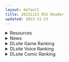 ```yaml
---
layout: default
title: 20231123 RSS Reader
updated: 2023-11-23
---
```


<details class='content-parent'>
<summary>
Resources
</summary>
<details class='content-child'>
<summary>
<span class='rss-title'> [RJ01117223][BUBISHI]QOS♠Wife3~黒に染まる人妻~(答辩警告) </span> <a class='rss-link' href='https://gmgard.com/gm124190' target='_blank'>&nbsp;</a>
<div class='rss-published'> 🕛 20231122 16:22:25</div>
</summary>
<img src="https://static.gmgard.us/Images/upload/1004222340016210.jpg" /><br /><p>q2之后制作组耗时半年+吊足了所有期待的玩家的胃口后端上来的答辩，质量及其堪忧，50+售价流程仅仅30分钟还没有回廊看cg，剧情没有过渡，尼换成霸道总裁一样的，亏了q2做的还算不错，既然我都自购了就一定要让你们也狠狠品尝一下我的愤怒！！！！！（预览懒得p了找了几个官方图，附上自购证明）</p>
</details>
<details class='content-child'>
<summary>
<span class='rss-title'> [黑猫汉化][200221][ZION]聖光天使ノエル 悪魔の刻印と無限淫獄 AI汉化(圣光天使诺艾尔 恶魔的印记与无尽淫狱) [2.4G] </span> <a class='rss-link' href='https://gmgard.com/gm124189' target='_blank'>&nbsp;</a>
<div class='rss-published'> 🕛 20231122 14:56:56</div>
</summary>
<img src="https://static.gmgard.us/Images/upload/9009222239127439.jpg" /><br /><p>大名鼎鼎的ZION社的美少女恶堕系列
现在已经由月下黑猫完成了AI汉化，UI部分汉化，手搓全CG存档
老样子你觉得恶心垃圾自己找生肉：https://www.dlsite.com/index.html
我知道比不过精翻不用给我说了</p>
</details>
<details class='content-child'>
<summary>
<span class='rss-title'> [dadada12386汉化/MotherEmperor汉化][人生横滑り。 (荒岸来歩)] メイドのおしごと。(女仆的工作。) 1-5话合集 </span> <a class='rss-link' href='https://gmgard.com/gm124187' target='_blank'>&nbsp;</a>
<div class='rss-published'> 🕛 20231122 14:29:41</div>
</summary>
<img src="https://static.gmgard.us/Images/upload/1844222228592804.jpg" /><br /><p>荒岸来歩老师少有的剧情相对严肃写实的纯爱漫画《女仆的工作。》系列终于在前几个月迎来了最终话，今天将这个系列整理下搬上来</p>
</details>
<details class='content-child'>
<summary>
<span class='rss-title'> 春丽与包的对决 1-5页更新 </span> <a class='rss-link' href='https://gmgard.com/gm124183' target='_blank'>&nbsp;</a>
<div class='rss-published'> 🕛 20231122 12:07:11</div>
</summary>
<img src="https://static.gmgard.us/Images/upload/16490220927107911.jpg" /><br /><p>这是1到5页的更新。这样的更新频率其实挺好的吧，但每天还是搞到很晚，我已经把所有细节都去掉了，就为了快速更新，已经压缩到只要知道是谁我就不会继续细化下去的妥协程度了。哎，总感觉观看量上不去啊。总而言之慢慢来吧。急于求成的话就所有的事情都前功尽弃了啊。如果您喜欢，可以点赞收藏，或者去fanbox支持我，留言评论，乱七八糟的，什么都行啦。</p>
</details>
<details class='content-child'>
<summary>
<span class='rss-title'> [无修正][未知字幕组][milky] Mi・da・ra 1-3 </span> <a class='rss-link' href='https://gmgard.com/gm124186' target='_blank'>&nbsp;</a>
<div class='rss-published'> 🕛 20231122 12:05:07</div>
</summary>
<img src="https://iili.io/JofYds1.gif" /><br /><p>5年前父母再婚 男主得到了一个妹妹 5年之间 男主对妹妹的感情逐渐变化 而现在再婚父母感情危机 兄妹的感情越来越发浓烈 &nbsp;</p>
</details>
<details class='content-child'>
<summary>
<span class='rss-title'> 花园魔三国2已上线。喜欢的话求支持。还有众筹特制抱枕 </span> <a class='rss-link' href='https://gmgard.com/gm124184' target='_blank'>&nbsp;</a>
<div class='rss-published'> 🕛 20231122 12:02:35</div>
</summary>
<img src="https://static.gmgard.us/Images/upload/11258221306160894.jpg" /><br /><p>花园魔三国续作 花园魔三国曹魏篇 已经在steam发售啦！

本作舞台将会发生在曹魏的大陆，数十个全新的人物将会登场，因此即使是没玩过前作的玩家也不会有困扰~ 而且后期可以驾驭飞龙自由飞行在大陆上! 本作除了主线剧情外~支线可以达成和女主角的恋爱结局哦~</p>
</details>

</details>
<details class='content-parent'>
<summary>
News
</summary>
<details class='content-child'>
<summary>
<span class='rss-title'> EROLABS成人手遊《星隕計畫Ark Re:Code》試玩，用體液強化少女拯救世界 </span> <a class='rss-link' href='https://www.4gamers.com.tw/news/detail/61083/erolabs-r18-mobile-game-ark-recode-review' target='_blank'>&nbsp;</a>
<div class='rss-published'> 🕛 20231122 17:44:50</div>
</summary>
<img src="https://img.4gamers.com.tw/news-image/1b17ee18-aeff-476a-9b5c-0e86f34ed61d.jpg"/>
啪啪順手救世界。
</details>
<details class='content-child'>
<summary>
<span class='rss-title'> Whirlpool 最新作《はじめるセカイの理想論》公開OP影片 </span> <a class='rss-link' href='https://home.gamer.com.tw/creationDetail.php?sn=5833854' target='_blank'>&nbsp;</a>
<div class='rss-published'> 🕛 20231122 15:32:17</div>
</summary>
<div align="center"><img border="0" class="gallery-image" src="https://i.imgur.com/u611Fjl.jpg" width="650" /></div><div><br /></div><div>曾製作<b>《</b><b>アンレス・テルミナリア</b><b>》</b>、<b>《</b><b>Pieces ～渡り鳥のソムニウム～</b><b>》</b>等作品的遊戲公司 Whirlpool ，於今日(11/22)公開最新作<b>《はじめるセカイの理想論》</b>的OP影片，預定2024年2月22日發售。</div><div><br /></div><div><div class="videoWrapper"><div class="videoWrapper video-youtube"></div></div></div><div><br /></div><div align="center"><b>【</b><b><font size="4">故事劇情</font></b><b>】</b></div><div align="center"><div><div>這裡並不是你原本所在之處，而是別的某個『地方』。</div><div><br /></div><div>少年主人公小野宮シン，回應了掌管這個世界的神明的召喚，</div><div>成為『轉生者』之一。</div><div><br /></div><div>「希望你能正確引導這個世界。」</div><div><br /></div><div>神明將這個扭曲世界的未來託付給他。</div><div>他的身邊也都是來自不同世界、應召喚而來的同伴。</div><div>儘管他們不斷與被稱為『世界之敵』的黑影怪物戰鬥，</div><div>但也享有片刻寧靜且歡鬧的『日常』。</div><div><br /></div><div>少年的內心懷有創傷。</div><div>過去他生活的世界裡充滿著謊言，而他亦被謊言所殺。</div><div><br /></div><div>在轉生到這個世界時，他向神明許願，獲得能力『Doubt』。</div><div>這是能看穿他人謊言的力量，以保護自己不再受到謊言傷害。</div><div><br /></div><div>然而，這種能力同時也能看穿同伴的內心。</div><div>隱瞞的事實、不願直視的真相。</div><div>雖然有些笨拙，但他藉由接觸這些少女們的傷痛，與他們的關係逐漸拉近。</div><div><br /></div><div>每天倒數世界終結的≪末日指數≫。</div><div><br /></div><div>應召喚而來的少年和少女們，失去自己的處身之地，</div><div>「要是當時是這樣就好了」他們將這個理想隱藏心中，</div><div>而他們的想法將改變世界的樣貌。</div><div><br /></div><div>在末日的盡頭，</div><div>朝向某人提出的理想世界前進。</div><div><br /></div></div><div><img border="0" class="gallery-image" src="https://i.imgur.com/lmyUkY3.png" width="305" /> <img border="0" class="gallery-image" src="https://i.imgur.com/hh9EAec.png" width="305" /></div><div><img border="0" class="gallery-image" src="https://i.imgur.com/GRc3Ktt.png" width="305" /> <img border="0" class="gallery-image" src="https://i.imgur.com/zofq0RD.png" width="305" /></div><div><img border="0" class="gallery-image" src="https://i.imgur.com/UjvQE1k.png" width="305" /> <img border="0" class="gallery-image" src="https://i.imgur.com/D7BP0mq.png" width="305" /></div><div><img border="0" class="gallery-image" src="https://i.imgur.com/oEz1MQa.png" width="305" /> <img border="0" class="gallery-image" src="https://i.imgur.com/xuJn4Kq.png" width="305" /></div><div><img border="0" class="gallery-image" src="https://i.imgur.com/4M8o6Ry.png" width="305" /> <img border="0" class="gallery-image" src="https://i.imgur.com/4woI5mX.png" width="305" /></div><div><img border="0" class="gallery-image" src="https://i.imgur.com/0DwuJyS.png" width="305" /> <img border="0" class="gallery-image" src="https://i.imgur.com/f1BMf9a.png" width="305" /></div><div><img border="0" class="gallery-image" src="https://i.imgur.com/oQJ3Tg2.png" width="305" /> <img border="0" class="gallery-image" src="https://i.imgur.com/IFDfaqT.png" width="305" /></div><div><br /></div></div><div><br /></div><div><font size="4"><b>CAST</b></font></div><div><div>ヘルミリア＝ヴァン＝ノクスローゼ　CV：月野きいろ</div><div>最上 ヒナギク　CV：明羽杏子</div><div>綾月 ハルカ　CV：蒼乃むすび</div><div>ティア＝フォーレンタイト　CV：秋野花</div><div>ノゾミ先生　CV：白月かなめ</div><div>ヨル　CV：夏和小</div></div><div>神ちゃん　CV：くすはらゆい</div><div><br /></div><div><div><b><font size="4">STAFF</font></b></div><div>劇本：近江谷宥</div><div>原畫：水鏡まみず</div><div>發售日：2024年2月22日</div><div>官網：<a href="https://ref.gamer.com.tw/redir.php?url=https%3A%2F%2Fwhirlpool.co.jp%2Fhajiron%2F" target="_blank">https://whirlpool.co.jp/hajiron/</a></div></div><div><br /></div>
</details>
<details class='content-child'>
<summary>
<span class='rss-title'> ensembleSWEET 最新作《僕の好きな人の好きな人は、女装した僕でした》公開PV影片 </span> <a class='rss-link' href='https://home.gamer.com.tw/creationDetail.php?sn=5833841' target='_blank'>&nbsp;</a>
<div class='rss-published'> 🕛 20231122 15:18:51</div>
</summary>
<div align="center"><img border="0" class="gallery-image" src="https://i.imgur.com/FYOBbcg.jpg" width="550" /></div><div><br /></div><div>曾製作<b>《</b><b>乙女とふれあう、ひとつ屋根の下</b><b>》</b>、<b>《</b><b>乙女騎士♥いますぐ私を抱きしめて</b><b>》</b>等作品的遊戲公司 ensembleSWEET ，於今日(11/22)公開最新作<b>《僕の好きな人の好きな人は、女装した僕でした》</b>的PV影片，預定2023年12月22日發售。</div><div><br /></div><div><div class="videoWrapper"><div class="videoWrapper video-youtube"></div></div></div><div><br /></div><div><br /></div><div align="center"><b><font size="4">【</font></b><b><font size="4">故事劇情</font></b><b><font size="4">】</font></b></div><div align="center"><div>主人公 蛍乃春樹 由於父母工作的關係，一家人到海外生活。</div><div>姊姊 蛍乃千鶴 把她製作的衣服給適合穿女裝的弟弟，並拍照發到社群網站上，卻意外地爆紅。</div><div>以此為契機，千鶴成為世界知名的時尚設計師，春樹也為了貼補家用，成為她的專屬模特兒。</div><div>然而，不太適應海外生活的千鶴最終決定帶著弟弟回到日本。</div><div><br /></div><div>回到日本兩周後的某一天，一位外表看似千金小姐的女性來到了他們家。</div><div><br /></div><div>「難道說你是......」</div><div>「蛍......！你是蛍吧？是我，你不認識我了嗎......！？」</div><div><br /></div><div>當她搖動著肩膀詢問的時候，春樹腦海中閃過了童年的回憶。</div><div>那是一張無論過了多少年都不會褪色、能瞬間回想起來的臉。</div><div>那位一直俘虜著他內心的女孩的臉。</div><div><br /></div><div>他最愛的女孩的臉――</div><div><br /></div><div>然而春樹也突然想起了另一件事......</div><div>沒錯，當時他曾經被姐姐當成玩偶，被迫穿上女裝。</div><div>為了詳細解釋狀況，春樹邀請她到自己的房間，沒想到她在房間裡找到了春樹男性外表的照片。</div><div><br /></div><div>「這是怎麼回事！？這個男生是誰！」</div><div><br /></div><div>春樹以為自己穿女裝被發現了，</div><div>「難道是你喜歡的男生嗎！？」</div><div>「因為喜歡這張照片上的男生......所以無法和我交往嗎？」</div><div>「我絕對不會輸給這樣的男生！我要和蛍結婚！」</div><div>結果她誤會更深了。</div><div><br /></div><div>我與她與女裝的我。</div><div>在這樣如此複雜的三角關係中，主人公的戀情能開花結果嗎？</div></div><div><br /></div><div align="center"><img border="0" class="gallery-image" src="https://cdn.discordapp.com/attachments/907656383284006936/1176902955534930071/PV_0-26_screenshot.png" width="305" /> <img border="0" class="gallery-image" src="https://cdn.discordapp.com/attachments/907656383284006936/1176902963999035453/PV_0-28_screenshot.png" width="305" /></div><div align="center"><img border="0" class="gallery-image" src="https://cdn.discordapp.com/attachments/907656383284006936/1176902963235667998/PV_0-29_screenshot.png" width="305" /> <img border="0" class="gallery-image" src="https://cdn.discordapp.com/attachments/907656383284006936/1176902961780228187/PV_0-31_screenshot.png" width="305" /></div><div align="center"><img border="0" class="gallery-image" src="https://cdn.discordapp.com/attachments/907656383284006936/1176902961042051102/PV_0-33_screenshot.png" width="305" /> <img border="0" class="gallery-image" src="https://cdn.discordapp.com/attachments/907656383284006936/1176902960240935002/PV_0-35_screenshot.png" width="305" /></div><div align="center"><img border="0" class="gallery-image" src="https://cdn.discordapp.com/attachments/907656383284006936/1176902959511109702/PV_0-37_screenshot.png" width="305" /> <img border="0" class="gallery-image" src="https://cdn.discordapp.com/attachments/907656383284006936/1176902957883740252/PV_0-38_screenshot.png" width="305" /></div><div align="center"><img border="0" class="gallery-image" src="https://cdn.discordapp.com/attachments/907656383284006936/1176902957149732864/PV_0-47_screenshot.png" width="305" /> <img border="0" class="gallery-image" src="https://cdn.discordapp.com/attachments/907656383284006936/1176902956260524072/PV_0-49_screenshot.png" width="305" /></div><div align="center"><img border="0" class="gallery-image" src="https://cdn.discordapp.com/attachments/907656383284006936/1176902970005278720/PV_0-52_screenshot.png" width="305" /> <img border="0" class="gallery-image" src="https://cdn.discordapp.com/attachments/907656383284006936/1176902975571116123/PV_0-54_screenshot.png" width="305" /></div><div align="center"><img border="0" class="gallery-image" src="https://cdn.discordapp.com/attachments/907656383284006936/1176902974673539193/PV_0-57_screenshot.png" width="305" /> <img border="0" class="gallery-image" src="https://cdn.discordapp.com/attachments/907656383284006936/1176902973943717988/PV_0-57_screenshot_1.png" width="305" /></div><div align="center"><img border="0" class="gallery-image" src="https://cdn.discordapp.com/attachments/907656383284006936/1176902973276831814/PV_0-58_screenshot.png" width="305" /> <img border="0" class="gallery-image" src="https://cdn.discordapp.com/attachments/907656383284006936/1176902972060487771/PV_1-1_screenshot.png" width="305" /></div><div align="center"><img border="0" class="gallery-image" src="https://cdn.discordapp.com/attachments/907656383284006936/1176902971380998274/PV_1-12_screenshot.png" width="305" /> <img border="0" class="gallery-image" src="https://cdn.discordapp.com/attachments/907656383284006936/1176902970579894282/PV_1-20_screenshot.png" width="305" /></div><div align="center"><br /></div><div align="center"><br /></div><div align="left"><div><b><font size="4">CAST</font></b></div><div><div>春日 蛍＆蛍乃 春樹　CV：餅梨あむ</div><div>楠 清佳　CV：桃山いおん</div><div>蛍乃 千鶴　CV：藤色せりな</div><div>藤堂 愛　CV：上原あおい</div></div></div><div><br /></div><div><div><b><font size="4">STAFF</font></b></div><div>劇本：泰良則充</div><div>原畫：ぐらしおん</div><div>發售日：2023年12月22日</div><div>官網：<a href="https://ref.gamer.com.tw/redir.php?url=http%3A%2F%2Fwww.ensemble-sweet.com%2Fshitaboku%2F" target="_blank">http://www.ensemble-sweet.com/shitaboku/</a></div></div><div><br /></div>
</details>
<details class='content-child'>
<summary>
<span class='rss-title'> CRYSTALiA 最新作《刹那にかける恋はなび》公開官方網站 </span> <a class='rss-link' href='https://home.gamer.com.tw/creationDetail.php?sn=5833808' target='_blank'>&nbsp;</a>
<div class='rss-published'> 🕛 20231122 15:09:06</div>
</summary>
<div align="center"><img border="0" class="gallery-image" src="https://cdn.discordapp.com/attachments/907656383284006936/1176850052858249216/F_hqpX7aoAE5342f.jpg" width="600" /></div><div align="center"><img border="0" class="gallery-image" src="https://cdn.discordapp.com/attachments/907656383284006936/1176824163441328240/106_341267_2f2974330beeb00.jpg" width="600" /></div><div><br /></div><div>曾製作<b>《</b><b>紅月ゆれる恋あかり</b><b>》</b>、<b>《絆きらめく恋いろは》</b>等作品的遊戲公司 CRYSTALiA ，於今日(11/22)公開最新作<b>《刹那にかける恋はなび》</b>的官方網站，預定2024年2月22日發售。</div><div><br /></div><div><br /></div><div align="center"><b><font size="4">【故事劇情】</font></b></div><div align="center"><div><div>204X年的日本，近未來的運動『刃道』作為國民運動充滿榮譽且盛行。</div><div><br /></div><div>其中最知名的刃道競技——那就是『大奉演』。</div><div>《朱雀院撫子》在大奉演之中，以現役學生和職業劍士的身分，取得亮眼的成果。</div><div><br /></div><div>另一方面，主人公《滝川一馬》在地下競技場參加刃道比賽賺取生活費，是一名落魄的職業劍士。</div><div>雖然有劍術的才能，但是在武家社會中遭受歧視，至今只能活在陰影之下。</div><div><br /></div><div>處境完全不同的兩人，在某一天有了命運的相遇。</div><div><br /></div><div>「一馬先生，你的劍術是貨真價實的，和我們一起以大奉演的頂點為目標吧！」</div><div>「……是啊，如果能辦到的話就太棒了！」</div><div><br /></div><div>沉迷於刃道的兩人，被對方的劍術所吸引，而互相追求彼此。</div><div>《滝川小鞠》《英パルヴィ》也加入《白狼小隊》，讓大奉演的舞台產生巨大的變動。</div><div><br /></div><div>勝者贏得榮耀，敗者跌落谷底。</div><div>在這嚴峻的職業世界，劍士們向著無法退讓的戰鬥邁出步伐。</div><div><br /></div><div>劍士生存於剎那之間，錯過的《瞬間》無法挽回。</div><div>那就燃燒自己的靈魂吧。</div><div><br /></div><div>——為了這個剎那，有獻出性命的價值——</div></div><div><br /></div></div><div align="center"><br /></div><div align="center"><b><font size="4">【登場角色】</font></b></div><div align="center"><img border="0" class="gallery-image" src="https://cdn.discordapp.com/attachments/907656383284006936/1176823602239250483/2023-11-22_17_56_18.jpg" width="650" /></div><div align="center"><img border="0" class="gallery-image" src="https://cdn.discordapp.com/attachments/907656383284006936/1176823600809001081/2023-11-22_17_56_18_2.jpg" width="650" /></div><div align="center"><img border="0" class="gallery-image" src="https://cdn.discordapp.com/attachments/907656383284006936/1176823601182285924/2023-11-22_17_56_18_3.jpg" width="650" /></div><div align="center"><img border="0" class="gallery-image" src="https://cdn.discordapp.com/attachments/907656383284006936/1176823601522016347/2023-11-22_17_56_18_4.jpg" width="650" /></div><div align="center"><img border="0" class="gallery-image" src="https://cdn.discordapp.com/attachments/907656383284006936/1176823601874354197/2023-11-22_17_56_18_5.jpg" width="650" /></div><div align="center"><img border="0" class="gallery-image" src="https://cdn.discordapp.com/attachments/907656383284006936/1176823603472375869/2023-11-22_17_56_19.jpg" width="650" /></div><div align="center"><img border="0" class="gallery-image" src="https://cdn.discordapp.com/attachments/907656383284006936/1176823602713198602/2023-11-22_17_56_19_2.jpg" width="650" /></div><div align="center"><img border="0" class="gallery-image" src="https://cdn.discordapp.com/attachments/907656383284006936/1176823603082313748/2023-11-22_17_56_19_3.jpg" width="650" /></div><div align="center"><br /></div><div align="center"><br /></div><div align="center"><b><font size="4">【遊戲CG】</font></b></div><div align="center"><img border="0" class="gallery-image" src="https://cdn.discordapp.com/attachments/907656383284006936/1176822521685884958/zoom01.jpg" width="650" /></div><div align="center"><img border="0" class="gallery-image" src="https://cdn.discordapp.com/attachments/907656383284006936/1176822521979482182/zoom02.jpg" width="650" /></div><div align="center"><img border="0" class="gallery-image" src="https://cdn.discordapp.com/attachments/907656383284006936/1176822522298257478/zoom03.jpg" width="650" /></div><div align="center"><img border="0" class="gallery-image" src="https://cdn.discordapp.com/attachments/907656383284006936/1176822522612826174/zoom04.jpg" width="650" /></div><div align="center"><img border="0" class="gallery-image" src="https://cdn.discordapp.com/attachments/907656383284006936/1176822522981920788/zoom05.jpg" width="650" /></div><div align="center"><img border="0" class="gallery-image" src="https://cdn.discordapp.com/attachments/907656383284006936/1176822523300692039/zoom06.jpg" width="650" /></div><div align="center"><img border="0" class="gallery-image" src="https://cdn.discordapp.com/attachments/907656383284006936/1176822523623649311/zoom07.jpg" width="650" /></div><div align="center"><img border="0" class="gallery-image" src="https://cdn.discordapp.com/attachments/907656383284006936/1176822523963396126/zoom08.jpg" width="650" /></div><div align="center"><br /></div><div align="center"><br /></div><div><font size="4"><b>CAST</b></font></div><div><div>朱雀院 撫子　CV：柳ひとみ</div><div>滝川 小鞠　CV：綾音まこ</div><div>英 パルヴィ　CV：秋野花</div><div>滝川 一馬　CV：木下くわがた丸</div><div>柳生 クロメ　CV：またかりん</div><div>渋澤 ニーナ　CV：木之みき</div><div>九鬼 旭　CV：上原あおい</div></div><div><br /></div><div><b><font size="4">STAFF</font></b></div><div>劇本：砥石大樹、三日堂、若瀬諒、時田シャケ、風間ぼなんざ、逢花ひとは、りりり</div><div>原畫：ぺろ、うすめ四郎、灰葉、狐ノ沢、noyF、織澤あきふみ</div><div>發售日：2024年2月22日</div><div>官網：<a href="https://ref.gamer.com.tw/redir.php?url=https%3A%2F%2Fcrystalia.amusecraft.com%2Fkakehana%2F" target="_blank">https://crystalia.amusecraft.com/kakehana/</a></div><div></div><div><br /></div>
</details>

</details>
<details class='content-parent'>
<summary>
DLsite Game Ranking
</summary>
<details class='content-child'>
<summary>
<span class='rss-title'> シードオブザデッド:チャームソング [TeamKRAMA] </span> <a class='rss-link' href='https://www.dlsite.com/maniax/work/=/product_id/RJ01109096.html' target='_blank'>&nbsp;</a>
<div class='rss-published'> 🕛 20231123 13:10:12</div>
</summary>
<img src ="http://img.dlsite.jp/modpub/images2/work/doujin/RJ01110000/RJ01109096_img_main.jpg"/><br/>ホームタウン最大の危機!?今度のSoDは強大な敵に銃とマイクで立ち向かう!?最強のアイドルを夢見る少女、えいのまるが新たなヒロインとして参戦! 素早い動きと二丁拳銃で、敵を翻弄する戦闘スタイルだ!  そしてホームタウンに迫りくる、強大な敵の影。 無数のZと共に進行してくる敵から街を守ることができるのか。大事な場所を守るため、ヒロインたちはとある計画を進めることに? 歌って踊って撃ち殺せ!アイドル計画が、今始まる。
</details>
<details class='content-child'>
<summary>
<span class='rss-title'> シードオブザデッド:コンプリートエディション [TeamKRAMA] </span> <a class='rss-link' href='https://www.dlsite.com/maniax/work/=/product_id/RJ01119297.html' target='_blank'>&nbsp;</a>
<div class='rss-published'> 🕛 20231123 13:10:12</div>
</summary>
<img src ="http://img.dlsite.jp/modpub/images2/work/doujin/RJ01120000/RJ01119297_img_main.jpg"/><br/>可愛いあの子を守るため暴力とセックスが支配するZワールドで暴れまくれ!様々な武器を手にし、襲い掛かってくる怪物をぶっ殺せ! 彼女たちが怪我をしたときは即エッチでヒーリング!股間のマグナムも火を噴くぜ!彼女たちのハートも最高潮(エクスタシー)! 終わった世界で始まる新たな生活。主人公やヒロインたちに待ち受ける未来とは…!?
</details>
<details class='content-child'>
<summary>
<span class='rss-title'> 冒険者の宿へようこそ!2 / patch.1 他愛略奪ぱっち [ぺぺろんちーの] </span> <a class='rss-link' href='https://www.dlsite.com/maniax/work/=/product_id/RJ01105759.html' target='_blank'>&nbsp;</a>
<div class='rss-published'> 🕛 20231123 13:10:12</div>
</summary>
<img src ="http://img.dlsite.jp/modpub/images2/work/doujin/RJ01106000/RJ01105759_img_main.jpg"/><br/>冒険者の宿へようこそ!2のアップグレードデータです
</details>
<details class='content-child'>
<summary>
<span class='rss-title'> 冒険者の宿へようこそ!2 [ぺぺろんちーの] </span> <a class='rss-link' href='https://www.dlsite.com/maniax/work/=/product_id/RJ01081301.html' target='_blank'>&nbsp;</a>
<div class='rss-published'> 🕛 20231123 13:10:12</div>
</summary>
<img src ="http://img.dlsite.jp/modpub/images2/work/doujin/RJ01082000/RJ01081301_img_main.jpg"/><br/>新たな冒険者の宿へお待ちしております。
</details>
<details class='content-child'>
<summary>
<span class='rss-title'> オツトメ咲夜さん [ぬるぬる坊主] </span> <a class='rss-link' href='https://www.dlsite.com/maniax/work/=/product_id/RJ01064403.html' target='_blank'>&nbsp;</a>
<div class='rss-published'> 🕛 20231123 13:10:12</div>
</summary>
<img src ="http://img.dlsite.jp/modpub/images2/work/doujin/RJ01065000/RJ01064403_img_main.jpg"/><br/>慣れない夜のオツトメでも一生懸命ご奉仕する咲夜さん…日に日に順応していく体…ある日、衝動を抑えられずご主人様を…
</details>

</details>
<details class='content-parent'>
<summary>
DLsite Voice Ranking
</summary>
<details class='content-child'>
<summary>
<span class='rss-title'> ロリカワ淫魔と契約してえっちなことする話【ASMR版】 [むむむむ] </span> <a class='rss-link' href='https://www.dlsite.com/maniax/work/=/product_id/RJ01114087.html' target='_blank'>&nbsp;</a>
<div class='rss-published'> 🕛 20231123 13:10:15</div>
</summary>
<img src ="http://img.dlsite.jp/modpub/images2/work/doujin/RJ01115000/RJ01114087_img_main.jpg"/><br/>女子高教師で真正のJK好きのあなた。もちろん教え子に手を出すことはできず、また激務も重なり、性欲とストレスをため込む日々を送っていた。ある日、サキュバスが召喚できる魔導書を手に入れて、開くとリルルが召喚される。サキュバスJKのリルルは、高校の卒業条件のために人間の精液が必要だが、まだ誰とも契約を結べずに困っているという。性欲を持て余したJK好き教師と、人間の精液を欲するサキュバスJKのいちゃらぶ授業が今、始まるーー。
</details>
<details class='content-child'>
<summary>
<span class='rss-title'> 【蛀牙警告】與犬系女友的二人世界【中文音聲】 [Bedtime Story 被談聲聆] </span> <a class='rss-link' href='https://www.dlsite.com/maniax/work/=/product_id/RJ01116384.html' target='_blank'>&nbsp;</a>
<div class='rss-published'> 🕛 20231123 13:10:15</div>
</summary>
<img src ="http://img.dlsite.jp/modpub/images2/work/doujin/RJ01117000/RJ01116384_img_main.jpg"/><br/>正在熱戀期的兩人每分開一秒鐘都覺得煎熬,於是行動派的女友瞞著爸媽,搬離學校女宿住進你家了!
</details>
<details class='content-child'>
<summary>
<span class='rss-title'> チンカス掃除までしてくれる世話焼きな妹JKとの生活 [スイカ熟成保証委員会] </span> <a class='rss-link' href='https://www.dlsite.com/maniax/work/=/product_id/RJ01086281.html' target='_blank'>&nbsp;</a>
<div class='rss-published'> 🕛 20231123 13:10:15</div>
</summary>
<img src ="http://img.dlsite.jp/modpub/images2/work/doujin/RJ01087000/RJ01086281_img_main.jpg"/><br/>ある日、リビングでうたた寝をしていたあなたは、下腹部の妙な快感で目を覚ます。 美奈穂があなたのペニスを咥え、舌と唇で丹念にチンカス掃除をしていた──
</details>
<details class='content-child'>
<summary>
<span class='rss-title'> 【KU100】異世界娘のデリヘル嬢～当店人気トップ嬢たちのおちんぽご奉仕戦争 [ファウナス] </span> <a class='rss-link' href='https://www.dlsite.com/maniax/work/=/product_id/RJ01081666.html' target='_blank'>&nbsp;</a>
<div class='rss-published'> 🕛 20231123 13:10:15</div>
</summary>
<img src ="http://img.dlsite.jp/modpub/images2/work/doujin/RJ01082000/RJ01081666_img_main.jpg"/><br/>新たな刺激を求めるあなた。 以前アルブスに、アーテルとのおまんこ比べを提案されていたことを思い出し、二人を同時に呼び出す。 未経験の3Pプレイに、戸惑った様子を見せるアーテルとアルブス。しかしお気に入りのお客であるあなたを前に、たまらずご奉仕を始めるのだった。
</details>
<details class='content-child'>
<summary>
<span class='rss-title'> 双子ロリ爆乳の媚び媚びお兄ちゃん誘惑【ロリ爆乳の双子が大好きなお兄ちゃんをメロメロにして、気持ちいいお漏らしぴゅっぴゅをさせる話】 [常世常闇所々] </span> <a class='rss-link' href='https://www.dlsite.com/maniax/work/=/product_id/RJ01096800.html' target='_blank'>&nbsp;</a>
<div class='rss-published'> 🕛 20231123 13:10:15</div>
</summary>
<img src ="http://img.dlsite.jp/modpub/images2/work/doujin/RJ01097000/RJ01096800_img_main.jpg"/><br/>ロリ爆乳の双子が大好きな親戚のお兄ちゃんを誘惑して、メロメロにさせてしまう甘々なマゾ向けの話です。女の子達に結婚を迫られるお兄ちゃん…左右から柔らかくて大きいおっぱいを押し付けられたり、耳を小さなお口でしゃぶられたり、少しずつ双子の魅力にハマっていきます…お兄ちゃんは魅惑的なロリ姉妹に負けてしまうのでしょうか?CV みもりあいの様
</details>

</details>
<details class='content-parent'>
<summary>
DLsite Comic Ranking
</summary>
<details class='content-child'>
<summary>
<span class='rss-title'> 家が湿気過ぎて生えてきた幻覚誘発するキノコを誤食して発情したあとのあれやこれ [捕食少女] </span> <a class='rss-link' href='https://www.dlsite.com/maniax/work/=/product_id/RJ01114389.html' target='_blank'>&nbsp;</a>
<div class='rss-published'> 🕛 20231123 13:10:18</div>
</summary>
<img src ="http://img.dlsite.jp/modpub/images2/work/doujin/RJ01115000/RJ01114389_img_main.jpg"/><br/>これはごく普通すぎて普通でしかない一人の女子大学生の日常ストーリーです。 家の中が湿気てキノコが生えることになり、好奇心からそのキノコを誤って摂取した結果、幻覚を体験します。本文は52ページ。特典のおまけ2枚付きです。
</details>
<details class='content-child'>
<summary>
<span class='rss-title'> 悪い子には制裁を2 [ミスターほっけ] </span> <a class='rss-link' href='https://www.dlsite.com/maniax/work/=/product_id/RJ01115194.html' target='_blank'>&nbsp;</a>
<div class='rss-published'> 🕛 20231123 13:10:18</div>
</summary>
<img src ="http://img.dlsite.jp/modpub/images2/work/doujin/RJ01116000/RJ01115194_img_main.jpg"/><br/>娘をイジメる生意気なクラスメイトをマゾ奴隷に堕とす『悪い子には制裁を』の続編!
</details>
<details class='content-child'>
<summary>
<span class='rss-title'> 婦警とくすぐり誘拐犯 [Nisusu] </span> <a class='rss-link' href='https://www.dlsite.com/maniax/work/=/product_id/RJ01117320.html' target='_blank'>&nbsp;</a>
<div class='rss-published'> 🕛 20231123 13:10:18</div>
</summary>
<img src ="http://img.dlsite.jp/modpub/images2/work/doujin/RJ01118000/RJ01117320_img_main.jpg"/><br/>誘拐犯の罠にかかった婦警、彼女を待っているのは終わらないくすぐり地獄だけだ
</details>
<details class='content-child'>
<summary>
<span class='rss-title'> 女子校の性欲処理係として編入した男子生徒による記録 [あのんの大洪水伝説] </span> <a class='rss-link' href='https://www.dlsite.com/maniax/work/=/product_id/RJ439801.html' target='_blank'>&nbsp;</a>
<div class='rss-published'> 🕛 20231123 13:10:18</div>
</summary>
<img src ="http://img.dlsite.jp/modpub/images2/work/doujin/RJ440000/RJ439801_img_main.jpg"/><br/>これは女子校でただ一人の男子である『性欲処理係』のあなたと 欲求不満なドスケベ女子達との濃厚変態プレイの記録である──… 女子校に編入させられたあなたを待っていたのは、思春期でムラムラが止まらない女の子たちとの淫らな日々!?溜まりに溜まった性欲とこじれまくった性癖を解放すべく、 あの手この手であなたに変態プレイを求めてくる彼女達… ド淫乱なニオイフェチ女子に囲まれた、スケベ過ぎる学園性活!
</details>
<details class='content-child'>
<summary>
<span class='rss-title'> まんこく武術会3〜鬼逝き⭐くノ一拷問編〜 [岡本画伯] </span> <a class='rss-link' href='https://www.dlsite.com/maniax/work/=/product_id/RJ01093491.html' target='_blank'>&nbsp;</a>
<div class='rss-published'> 🕛 20231123 13:10:18</div>
</summary>
<img src ="http://img.dlsite.jp/modpub/images2/work/doujin/RJ01094000/RJ01093491_img_main.jpg"/><br/>女子高生くノ一 が魔人を絶滅させるべく立ち上がった! しかし返り討ちに遭い、魔人たちの【快楽忍術】の餌食になってしまう・・!
</details>

</details>
